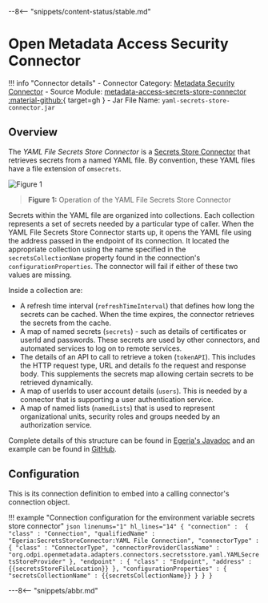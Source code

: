 <!-- SPDX-License-Identifier: CC-BY-4.0 -->
<!-- Copyright Contributors to the ODPi Egeria project. -->

--8<-- "snippets/content-status/stable.md"

# Open Metadata Access Security Connector

!!! info "Connector details"
    - Connector Category: [Metadata Security Connector](/features/metadata-security/overview)
    - Source Module: [metadata-access-secrets-store-connector :material-github:](https://github.com/odpi/egeria/tree/main/open-metadata-implementation/adapters/open-connectors/metadata-security-connectors/open-metadata-access-security-connector){ target=gh }
    - Jar File Name: `yaml-secrets-store-connector.jar`

## Overview

The *YAML File Secrets Store Connector* is a [Secrets Store Connector](/concepts/secrets-store-connector) that retrieves secrets from a named YAML file.  By convention, these YAML files have a file extension of `omsecrets`. 

![Figure 1](yaml-file-secrets-store-connector.svg)
> **Figure 1:** Operation of the YAML File Secrets Store Connector

Secrets within the YAML file are organized into collections. Each collection represents a set of secrets needed by a particular type of caller. When the YAML File Secrets Store Connector starts up, it opens the YAML file using the address passed in the endpoint of its connection.  It located the appropriate collection using the name specified in the `secretsCollectionName` property found in the connection's `configurationProperties`.  The connector will fail if either of these two values are missing.



Inside a collection are:

* A refresh time interval (`refreshTimeInterval`) that defines how long the secrets can be cached.  When the time expires, the connector retrieves the secrets from the cache.
* A map of named secrets (`secrets`) - such as details of certificates or userId and passwords.  These secrets are used by other connectors, and automated services to log on to remote services.
* The details of an API to call to retrieve a token (`tokenAPI`).  This includes the HTTP request type, URL and details fo the request and response body.  This supplements the secrets map allowing certain secrets to be retrieved dynamically.
* A map of userIds to user account details (`users`).  This is needed by a connector that is supporting a user authentication service.
* A map of named lists (`namedLists`) that is used to represent organizational units, security roles and groups needed by an authorization service.

Complete details of this structure can be found in [Egeria's Javadoc](https://odpi.github.io/egeria/org/odpi/openmetadata/adapters/connectors/secretsstore/yaml/secretsstore/package-summary.html) and an example can be found in [GitHub](https://github.com/odpi/egeria/tree/main/open-metadata-resources/open-metadata-deployment/secrets).

## Configuration

This is its connection definition to embed into a calling connector's connection object.

!!! example "Connection configuration for the environment variable secrets store connector"
    ```json linenums="1" hl_lines="14"
    {
        "connection" : 
        { 
            "class" : "Connection",
            "qualifiedName" : "Egeria:SecretsStoreConnector:YAML File Connection",
            "connectorType" : 
            {
                "class" : "ConnectorType",
                "connectorProviderClassName" : "org.odpi.openmetadata.adapters.connectors.secretsstore.yaml.YAMLSecretsStoreProvider"
            },
            "endpoint" :
            {
                "class" : "Endpoint",
                "address" : {{secretsStoreFileLocation}}
            },
            "configurationProperties" :
            {
                "secretsCollectionName" : {{secretsCollectionName}}
            }
        }
    }
    ```

---8<-- "snippets/abbr.md"
